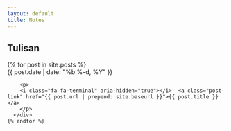 ```yaml
---
layout: default
title: Notes
---
```

<div class="page-header">
  <h2>Tulisan</h2>
</div>

  <div class="post-list">
    {% for post in site.posts %}
      <div>
        <span class="post-meta"><i class="fa fa-calendar"></i> {{ post.date | date: "%b %-d, %Y" }}</span>

        <p>
        <i class="fa fa-terminal" aria-hidden="true"></i>  <a class="post-link" href="{{ post.url | prepend: site.baseurl }}">{{ post.title }}</a>
        </p>
      </div>
    {% endfor %}
  </div>

<p class="rss-subscribe pull-right"><a href="{{ "/feed.xml" | prepend: site.baseurl }}" title="via RSS"><i class="fa fa-rss faa-wrench animated"></i></a></p>


